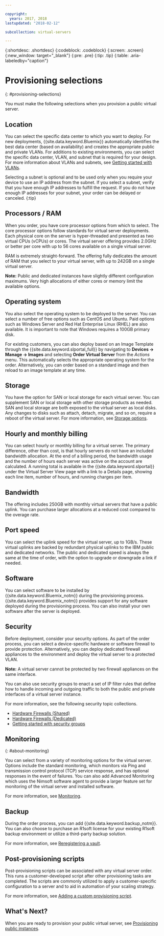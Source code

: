 ```yaml
---

copyright:
  years: 2017, 2018
lastupdated: "2018-02-12"

subcollection: virtual-servers

---
```


{:shortdesc: .shortdesc}
{:codeblock: .codeblock}
{:screen: .screen}
{:new_window: target="_blank"}
{:pre: .pre}
{:tip: .tip}
{:table: .aria-labeledby="caption"}

# Provisioning selections
{: #provisioning-selections}

You must make the following selections when you provision a public virtual server.

## Location
You can select the specific data center to which you want to deploy. For new deployments, {{site.data.keyword.Bluemix}} automatically identifies the best data center (based on availability) and creates the appropriate public and private VLANs. For additions to existing environments, you can select the specific data center, VLAN, and subnet that is required for your design. For more information about VLANs and subnets, see [Getting started with VLANs](/docs/infrastructure/vlans?topic=vlans-getting-started-with-vlans).

Selecting a subnet is optional and to be used only when you require your device to use an IP address from the subnet. If you select a subnet, verify that you have enough IP addresses to fulfill the request. If you do not have enough IP addresses for your subnet, your order can be delayed or canceled.
{:tip}

## Processors / RAM
When you order, you have core processor options from which to select. The core processor options follow standards for virtual server deployments. Each physical core on the server is hyper-threaded and presented as two virtual CPUs (vCPUs) or cores. The virtual server offering provides 2.0GHz or better per core with up to 56 cores available on a single virtual server.

RAM is extremely straight-forward. The offering fully dedicates the amount of RAM that you select to your virtual server, with up to 242GB on a single virtual server.

**Note:** Public and dedicated instances have slightly different configuration maximums. Very high allocations of either cores or memory limit the available options.

## Operating system

You also select the operating system to be deployed to the server. You can select a number of free options such as CentOS and Ubuntu. Paid  options such as Windows Server and Red Hat Enterprise Linux (RHEL) are also available. It is important to note that Windows requires a 100GB primary disk.

For existing customers, you can also deploy based on an Image Template through the {{site.data.keyword.slportal_full}} by navigating to **Devices -> Manage -> Images** and selecting **Order Virtual Server** from the *Actions* menu.  This automatically selects the appropriate operating system for the order.  Alternatively, you can order based on a standard image and then reload to an image template at any time.

## Storage

You have the option for SAN or local storage for each virtual server. You can supplement SAN or local storage with other storage products as needed. SAN and local storage are both exposed to the virtual server as local disks. Any changes to disks such as attach, detach, migrate, and so on, require a reboot of the virtual server. For more information, see [Storage options](/docs/vsi?topic=virtual-servers-storage-options#storage-options).

## Hourly and monthly billing

You can select hourly or monthly billing for a virtual server. The primary difference, other than cost, is that hourly servers do not have an included bandwidth allocation. At the end of a billing period, the bandwidth usage and the number of hours each server was active on the account are calculated. A running total is available in the {{site.data.keyword.slportal}} under the Virtual Server View page with a link to a Details page, showing each line item, number of hours, and running charges per item.

## Bandwidth

The offering includes 250GB with monthly virtual servers that have a public uplink. You can purchase larger allocations at a reduced cost compared to the overage rate.

## Port speed

You can select the uplink speed for the virtual server, up to 1GB/s. These virtual uplinks are backed by redundant physical uplinks to the IBM public and dedicated networks. The public and dedicated speed is always the same at the time of order, with the option to upgrade or downgrade a link if needed.

## Software

You can select software to be installed by {{site.data.keyword.Bluemix_notm}} during the provisioning process. {{site.data.keyword.Bluemix_notm}} provides support for any software deployed during the provisioning process. You can also install your own software after the server is deployed.

## Security

Before deployment, consider your security options. As part of the order process, you can select a device-specific hardware or software firewall to provide protection. Alternatively, you can deploy dedicated firewall appliances to the environment and deploy the virtual server to a protected VLAN.

**Note:** A virtual server cannot be protected by two firewall appliances on the same interface.

You can also use security groups to enact a set of IP filter rules that define how to handle incoming and outgoing traffic to both the public and private interfaces of a virtual server instance.

For more information, see the following security topic collections.

* [Hardware Firewalls (Shared)](/docs/infrastructure/hardware-firewall-shared?topic=hardware-firewall-shared-getting-started-with-hardware-firewall-shared)
* [Hardware Firewalls (Dedicated)](/docs/infrastructure/hardware-firewall-dedicated?topic=hardware-firewall-dedicated-getting-started-with-hardware-firewall-dedicated)
* [Getting started with security groups](/docs/infrastructure/security-groups?topic=security-groups-getting-started-with-security-groups)

## Monitoring
{: #about-monitoring}

You can select from a variety of monitoring options for the virtual server. Options include the standard monitoring, which monitors via Ping and transmission control protocol (TCP) service response, and has optional responses in the event of failures. You can also add Advanced Monitoring which uses the Nimsoft software agent to provide a larger feature set for monitoring of the virtual server and installed software.

For more information, see [Monitoring](/docs/infrastructure/SLmonitoring?topic=slmonitoring-monitoring).

## Backup

During the order process, you can add {{site.data.keyword.backup_notm}}. You can also choose to purchase an R1soft license for your existing R1soft backup environment or utilize a third-party backup solution.

For more information, see [Reregistering a vault](/docs/infrastructure/Backup?topic=Backup-reregister#reregister).

## Post-provisioning scripts

Post-provisioning scripts can be associated with any virtual server order. This runs a customer-developed script after other provisioning tasks are completed. The scripts are commonly utilized to apply a customer-specific configuration to a server and to aid in automation of your scaling strategy.

For more information, see [Adding a custom provisioning script](/docs/vsi?topic=virtual-servers-adding-post-script).

## What's Next?
When you are ready to provision your public virtual server, see [Provisioning public instances](/docs/vsi?topic=virtual-servers-ordering-vs-public).
